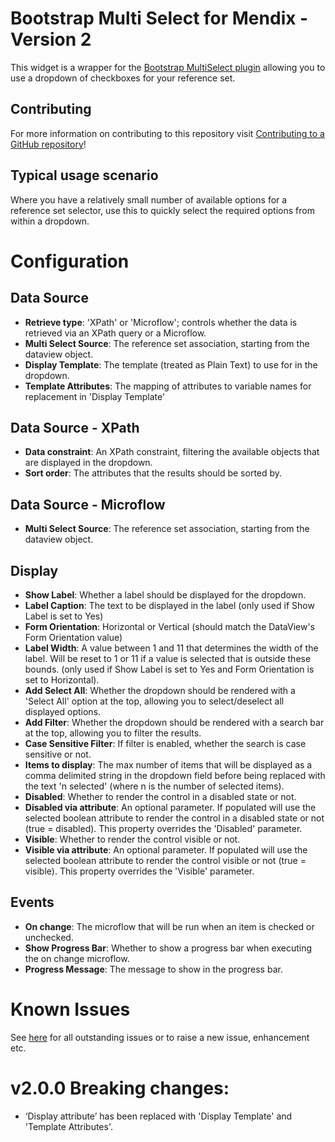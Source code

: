 # Bootstrap Multi Select for Mendix - Version 2

This widget is a wrapper for the [Bootstrap MultiSelect plugin](https://github.com/davidstutz/bootstrap-multiselect)  allowing you to use a dropdown of checkboxes for your reference set.

## Contributing

For more information on contributing to this repository visit [Contributing to a GitHub repository](https://world.mendix.com/display/howto50/Contributing+to+a+GitHub+repository)!

## Typical usage scenario

Where you have a relatively small number of available options for a reference set selector, use this to quickly select the required options from within a dropdown.
 
# Configuration

## Data Source
- **Retrieve type**: 'XPath' or 'Microflow'; controls whether the data is retrieved via an XPath query or a Microflow.
- **Multi Select Source**: The reference set association, starting from the dataview object.
- **Display Template**: The template (treated as Plain Text) to use for in the dropdown. 
- **Template Attributes**: The mapping of attributes to variable names for replacement in 'Display Template'

## Data Source - XPath
- **Data constraint**: An XPath constraint, filtering the available objects that are displayed in the dropdown.
- **Sort order**: The attributes that the results should be sorted by.

## Data Source - Microflow
- **Multi Select Source**: The reference set association, starting from the dataview object.

## Display
- **Show Label**: Whether a label should be displayed for the dropdown.
- **Label Caption**: The text to be displayed in the label (only used if Show Label is set to Yes)
- **Form Orientation**: Horizontal or Vertical (should match the DataView's Form Orientation value)
- **Label Width**: A value between 1 and 11 that determines the width of the label. Will be reset to 1 or 11 if a value is selected that is outside these bounds. (only used if Show Label is set to Yes and Form Orientation is set to Horizontal).
- **Add Select All**: Whether the dropdown should be rendered with a 'Select All' option at the top, allowing you to select/deselect all displayed options.
- **Add Filter**: Whether the dropdown should be rendered with a search bar at the top, allowing you to filter the results.
- **Case Sensitive Filter**: If filter is enabled, whether the search is case sensitive or not.
- **Items to display**: The max number of items that will be displayed as a comma delimited string in the dropdown field before being replaced with the text 'n selected' (where n is the number of selected items).
- **Disabled**: Whether to render the control in a disabled state or not.
- **Disabled via attribute**: An optional parameter. If populated will use the selected boolean attribute to render the control in a disabled state or not (true = disabled). This property overrides the 'Disabled' parameter.
- **Visible**: Whether to render the control visible or not.
- **Visible via attribute**: An optional parameter. If populated will use the selected boolean attribute to render the control visible or not (true = visible). This property overrides the 'Visible' parameter.

## Events
- **On change**: The microflow that will be run when an item is checked or unchecked.
- **Show Progress Bar**: Whether to show a progress bar when executing the on change microflow.
- **Progress Message**: The message to show in the progress bar.


# Known Issues

See [here](https://github.com/AuraQ/BootstrapMultiSelectForMendix/issues) for all outstanding issues or to raise a new issue, enhancement etc.

# v2.0.0 Breaking changes:
- ‘Display attribute’ has been replaced with 'Display Template' and 'Template Attributes'.
